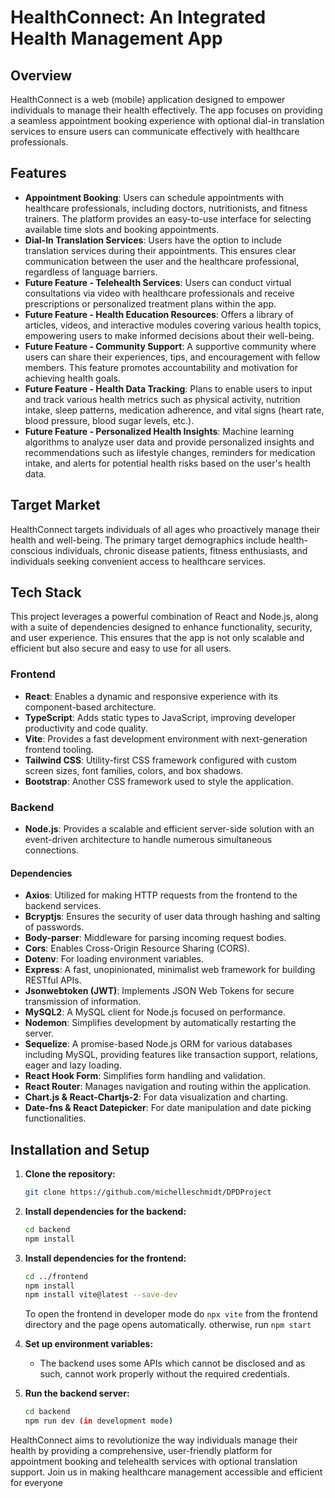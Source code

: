 
# HealthConnect: An Integrated Health Management App

## Overview

HealthConnect is a web (mobile) application designed to empower individuals to manage their health effectively. The app focuses on providing a seamless appointment booking experience with optional dial-in translation services to ensure users can communicate effectively with healthcare professionals.

## Features

- **Appointment Booking**: Users can schedule appointments with healthcare professionals, including doctors, nutritionists, and fitness trainers. The platform provides an easy-to-use interface for selecting available time slots and booking appointments.
- **Dial-In Translation Services**: Users have the option to include translation services during their appointments. This ensures clear communication between the user and the healthcare professional, regardless of language barriers.
- **Future Feature - Telehealth Services**: Users can conduct virtual consultations via video with healthcare professionals and receive prescriptions or personalized treatment plans within the app.
- **Future Feature - Health Education Resources**: Offers a library of articles, videos, and interactive modules covering various health topics, empowering users to make informed decisions about their well-being.
- **Future Feature - Community Support**: A supportive community where users can share their experiences, tips, and encouragement with fellow members. This feature promotes accountability and motivation for achieving health goals.
- **Future Feature - Health Data Tracking**: Plans to enable users to input and track various health metrics such as physical activity, nutrition intake, sleep patterns, medication adherence, and vital signs (heart rate, blood pressure, blood sugar levels, etc.).
- **Future Feature - Personalized Health Insights**: Machine learning algorithms to analyze user data and provide personalized insights and recommendations such as lifestyle changes, reminders for medication intake, and alerts for potential health risks based on the user's health data.

## Target Market

HealthConnect targets individuals of all ages who proactively manage their health and well-being. The primary target demographics include health-conscious individuals, chronic disease patients, fitness enthusiasts, and individuals seeking convenient access to healthcare services.

## Tech Stack

This project leverages a powerful combination of React and Node.js, along with a suite of dependencies designed to enhance functionality, security, and user experience. This ensures that the app is not only scalable and efficient but also secure and easy to use for all users.

### Frontend

- **React**: Enables a dynamic and responsive experience with its component-based architecture.
- **TypeScript**: Adds static types to JavaScript, improving developer productivity and code quality.
- **Vite**: Provides a fast development environment with next-generation frontend tooling.
- **Tailwind CSS**: Utility-first CSS framework configured with custom screen sizes, font families, colors, and box shadows.
- **Bootstrap**: Another CSS framework used to style the application.

### Backend

- **Node.js**: Provides a scalable and efficient server-side solution with an event-driven architecture to handle numerous simultaneous connections.

#### Dependencies

- **Axios**: Utilized for making HTTP requests from the frontend to the backend services.
- **Bcryptjs**: Ensures the security of user data through hashing and salting of passwords.
- **Body-parser**: Middleware for parsing incoming request bodies.
- **Cors**: Enables Cross-Origin Resource Sharing (CORS).
- **Dotenv**: For loading environment variables.
- **Express**: A fast, unopinionated, minimalist web framework for building RESTful APIs.
- **Jsonwebtoken (JWT)**: Implements JSON Web Tokens for secure transmission of information.
- **MySQL2**: A MySQL client for Node.js focused on performance.
- **Nodemon**: Simplifies development by automatically restarting the server.
- **Sequelize**: A promise-based Node.js ORM for various databases including MySQL, providing features like transaction support, relations, eager and lazy loading.
- **React Hook Form**: Simplifies form handling and validation.
- **React Router**: Manages navigation and routing within the application.
- **Chart.js & React-Chartjs-2**: For data visualization and charting.
- **Date-fns & React Datepicker**: For date manipulation and date picking functionalities.

## Installation and Setup

1. **Clone the repository:**

   ```bash
   git clone https://github.com/michelleschmidt/DPDProject
   ```

2. **Install dependencies for the backend:**

    ```bash
    cd backend
    npm install
    ```

3. **Install dependencies for the frontend:**

    ```bash
    cd ../frontend
    npm install
    npm install vite@latest --save-dev
    ```

    To open the frontend in developer mode do `npx vite` from the frontend directory and the page opens automatically. otherwise, run `npm start`

4. **Set up environment variables:**
   - The backend uses some APIs which cannot be disclosed and as such, cannot work properly without the required credentials.

5. **Run the backend server:**

   ```bash
   cd backend
   npm run dev (in development mode)
   ```

HealthConnect aims to revolutionize the way individuals manage their health by providing a comprehensive, user-friendly platform for appointment booking and telehealth services with optional translation support. Join us in making healthcare management accessible and efficient for everyone
